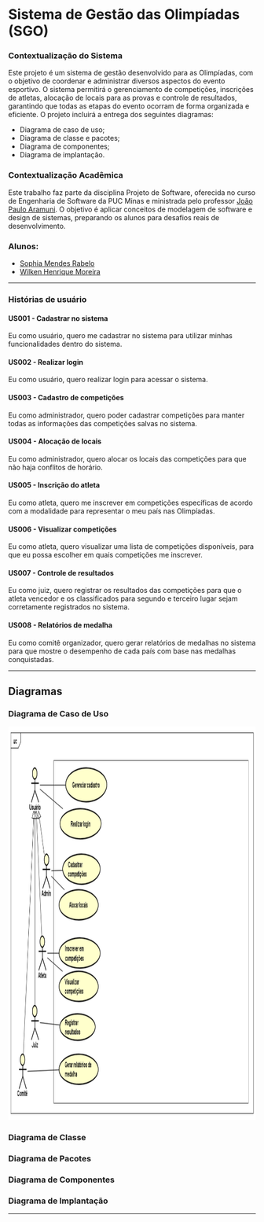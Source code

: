# Sistema de Gestão das Olimpíadas (SGO)

### Contextualização do Sistema
Este projeto é um sistema de gestão desenvolvido para as Olimpíadas, com o objetivo de coordenar e administrar diversos aspectos do evento esportivo. O sistema permitirá o gerenciamento de competições, inscrições de atletas, alocação de locais para as provas e controle de resultados, garantindo que todas as etapas do evento ocorram de forma organizada e eficiente.
O projeto incluirá a entrega dos seguintes diagramas: 
* Diagrama de caso de uso;
* Diagrama de classe e pacotes;
* Diagrama de componentes;
* Diagrama de implantação.

### Contextualização Acadêmica
Este trabalho faz parte da disciplina Projeto de Software, oferecida no curso de Engenharia de Software da PUC Minas e ministrada pelo professor [João Paulo Aramuni](https://github.com/joaopauloaramuni/joaopauloaramuni). O objetivo é aplicar conceitos de modelagem de software e design de sistemas, preparando os alunos para desafios reais de desenvolvimento.

### Alunos:
* [Sophia Mendes Rabelo](https://github.com/sophiaamr)
* [Wilken Henrique Moreira](https://github.com/Wilkennn)

***

### Histórias de usuário

#### US001 - Cadastrar no sistema
Eu como usuário, quero me cadastrar no sistema para utilizar minhas funcionalidades dentro do sistema.

#### US002 - Realizar login
Eu como usuário, quero realizar login para acessar o sistema.

#### US003 - Cadastro de competições
Eu como administrador, quero poder cadastrar competições para manter todas as informações das competições salvas no sistema.

#### US004 - Alocação de locais
Eu como administrador, quero alocar os locais das competições para que não haja conflitos de horário.

#### US005 - Inscrição do atleta
Eu como atleta, quero me inscrever em competições específicas de acordo com a modalidade para representar o meu país nas Olimpíadas.

#### US006 - Visualizar competições
Eu como atleta, quero visualizar uma lista de competições disponíveis, para que eu possa escolher em quais competições me inscrever.

#### US007 - Controle de resultados
Eu como juiz, quero registrar os resultados das competições para que o atleta vencedor e os classificados para segundo e terceiro lugar sejam corretamente registrados no sistema.

#### US008 - Relatórios de medalha
Eu como comitê organizador, quero gerar relatórios de medalhas no sistema para que mostre o desempenho de cada país com base nas medalhas conquistadas.

***

## Diagramas

### Diagrama de Caso de Uso
<img width="900px" height="800px" src="/imagens/UserCase_Diagram_SGO.png">

### Diagrama de Classe

### Diagrama de Pacotes

### Diagrama de Componentes

### Diagrama de Implantação

***

